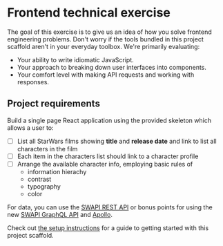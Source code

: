 # Frontend technical exercise


The goal of this exercise is to give us an idea of how you solve frontend
engineering problems. Don't worry if the tools bundled in this project scaffold
aren't in your everyday toolbox. We're primarily evaluating:

- Your ability to write idiomatic JavaScript.
- Your approach to breaking down user interfaces into components.
- Your comfort level with making API requests and working with responses.

## Project requirements

Build a single page React application using the provided skeleton which allows a user to:

- [ ] List all StarWars films showing **title** and **release date** and link
    to list all characters in the film
- [ ] Each item in the characters list should link to a character profile
- [ ] Arrange the available character info, employing basic rules of
  - information hierachy
  - contrast
  - typography
  - color

For data, you can use the [SWAPI REST API](https://swapi.co/documentation) or
bonus points for using the new [SWAPI GraphQL
API](http://graphql.org/swapi-graphql/) and
[Apollo](http://dev.apollodata.com/react/).

Check out [the setup instructions](setup.md) for a guide to getting started
with this project scaffold.


